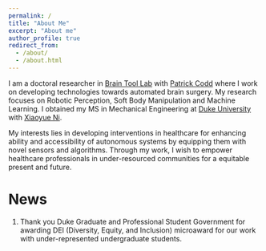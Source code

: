 ```yaml
---
permalink: /
title: "About Me"
excerpt: "About me"
author_profile: true
redirect_from: 
  - /about/
  - /about.html
---
```


I am a doctoral researcher in [Brain Tool Lab](https://www.braintoollab.com/) with [Patrick Codd](https://scholars.duke.edu/person/patrick.codd)  where I work on developing technologies towards automated brain surgery. My research focuses on Robotic Perception, Soft Body Manipulation and Machine Learning. I obtained my MS in Mechanical Engineering at [Duke University](https://duke.edu/) with [Xiaoyue Ni](http://ni.pratt.duke.edu/).

My interests lies in developing interventions in healthcare for enhancing ability and accessibility of autonomous systems by equipping them with novel sensors and algorithms. Through my work, I wish to empower healthcare professionals in under-resourced communities for a equitable present and future.  

News
======
1. Thank you Duke Graduate and Professional Student Government for awarding DEI (Diversity, Equity, and Inclusion) microaward for our work with under-represented undergraduate students. 
